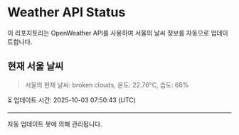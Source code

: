 
# Weather API Status

이 리포지토리는 OpenWeather API를 사용하여 서울의 날씨 정보를 자동으로 업데이트합니다.

## 현재 서울 날씨
> 서울의 현재 날씨: broken clouds, 온도: 22.76°C, 습도: 68%

⏳ 업데이트 시간: 2025-10-03 07:50:43 (UTC)

---
자동 업데이트 봇에 의해 관리됩니다.
